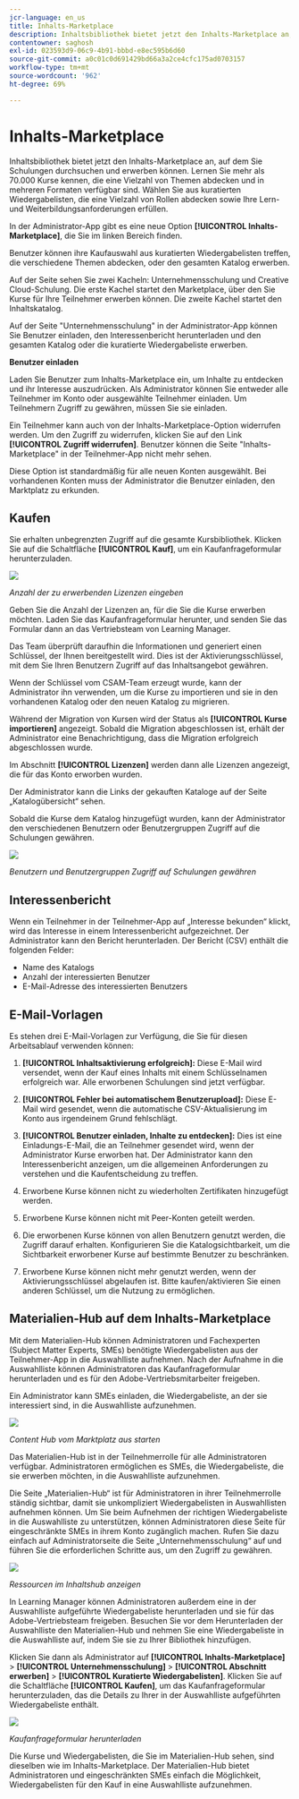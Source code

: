 ```yaml
---
jcr-language: en_us
title: Inhalts-Marketplace
description: Inhaltsbibliothek bietet jetzt den Inhalts-Marketplace an, auf dem Sie Schulungen durchsuchen und erwerben können. Lernen Sie mehr als 70.000 Kurse kennen, die eine Vielzahl von Themen abdecken und in mehreren Formaten verfügbar sind. Wählen Sie aus kuratierten Wiedergabelisten, die eine Vielzahl von Rollen abdecken sowie Ihre Lern- und Weiterbildungsanforderungen erfüllen.
contentowner: saghosh
exl-id: 023593d9-06c9-4b91-bbbd-e8ec595b6d60
source-git-commit: a0c01c0d691429bd66a3a2ce4cfc175ad0703157
workflow-type: tm+mt
source-wordcount: '962'
ht-degree: 69%

---
```


# Inhalts-Marketplace

Inhaltsbibliothek bietet jetzt den Inhalts-Marketplace an, auf dem Sie Schulungen durchsuchen und erwerben können. Lernen Sie mehr als 70.000 Kurse kennen, die eine Vielzahl von Themen abdecken und in mehreren Formaten verfügbar sind. Wählen Sie aus kuratierten Wiedergabelisten, die eine Vielzahl von Rollen abdecken sowie Ihre Lern- und Weiterbildungsanforderungen erfüllen.

In der Administrator-App gibt es eine neue Option **[!UICONTROL Inhalts-Marketplace]**, die Sie im linken Bereich finden.

Benutzer können ihre Kaufauswahl aus kuratierten Wiedergabelisten treffen, die verschiedene Themen abdecken, oder den gesamten Katalog erwerben.

Auf der Seite sehen Sie zwei Kacheln: Unternehmensschulung und Creative Cloud-Schulung. Die erste Kachel startet den Marketplace, über den Sie Kurse für Ihre Teilnehmer erwerben können. Die zweite Kachel startet den Inhaltskatalog.

Auf der Seite &quot;Unternehmensschulung&quot; in der Administrator-App können Sie Benutzer einladen, den Interessenbericht herunterladen und den gesamten Katalog oder die kuratierte Wiedergabeliste erwerben.

**Benutzer einladen**

Laden Sie Benutzer zum Inhalts-Marketplace ein, um Inhalte zu entdecken und ihr Interesse auszudrücken. Als Administrator können Sie entweder alle Teilnehmer im Konto oder ausgewählte Teilnehmer einladen. Um Teilnehmern Zugriff zu gewähren, müssen Sie sie einladen.

Ein Teilnehmer kann auch von der Inhalts-Marketplace-Option widerrufen werden. Um den Zugriff zu widerrufen, klicken Sie auf den Link **[!UICONTROL Zugriff widerrufen]**.  Benutzer können die Seite &quot;Inhalts-Marketplace&quot; in der Teilnehmer-App nicht mehr sehen.

Diese Option ist standardmäßig für alle neuen Konten ausgewählt. Bei vorhandenen Konten muss der Administrator die Benutzer einladen, den Marktplatz zu erkunden.

## Kaufen

Sie erhalten unbegrenzten Zugriff auf die gesamte Kursbibliothek. Klicken Sie auf die Schaltfläche **[!UICONTROL Kauf]**, um ein Kaufanfrageformular herunterzuladen.

![](assets/purchase-request.png)

*Anzahl der zu erwerbenden Lizenzen eingeben*

Geben Sie die Anzahl der Lizenzen an, für die Sie die Kurse erwerben möchten. Laden Sie das Kaufanfrageformular herunter, und senden Sie das Formular dann an das Vertriebsteam von Learning Manager.

Das Team überprüft daraufhin die Informationen und generiert einen Schlüssel, der Ihnen bereitgestellt wird. Dies ist der Aktivierungsschlüssel, mit dem Sie Ihren Benutzern Zugriff auf das Inhaltsangebot gewähren.

Wenn der Schlüssel vom CSAM-Team erzeugt wurde, kann der Administrator ihn verwenden, um die Kurse zu importieren und sie in den vorhandenen Katalog oder den neuen Katalog zu migrieren.

Während der Migration von Kursen wird der Status als **[!UICONTROL Kurse importieren]** angezeigt. Sobald die Migration abgeschlossen ist, erhält der Administrator eine Benachrichtigung, dass die Migration erfolgreich abgeschlossen wurde.

Im Abschnitt **[!UICONTROL Lizenzen]** werden dann alle Lizenzen angezeigt, die für das Konto erworben wurden.

Der Administrator kann die Links der gekauften Kataloge auf der Seite „Katalogübersicht“ sehen.

Sobald die Kurse dem Katalog hinzugefügt wurden, kann der Administrator den verschiedenen Benutzern oder Benutzergruppen Zugriff auf die Schulungen gewähren.

![](assets/licenses.png)

*Benutzern und Benutzergruppen Zugriff auf Schulungen gewähren*

## Interessenbericht

Wenn ein Teilnehmer in der Teilnehmer-App auf „Interesse bekunden“ klickt, wird das Interesse in einem Interessenbericht aufgezeichnet. Der Administrator kann den Bericht herunterladen. Der Bericht (CSV) enthält die folgenden Felder:

* Name des Katalogs
* Anzahl der interessierten Benutzer
* E-Mail-Adresse des interessierten Benutzers

## E-Mail-Vorlagen

Es stehen drei E-Mail-Vorlagen zur Verfügung, die Sie für diesen Arbeitsablauf verwenden können:

1. **[!UICONTROL Inhaltsaktivierung erfolgreich]:** Diese E-Mail wird versendet, wenn der Kauf eines Inhalts mit einem Schlüsselnamen erfolgreich war. Alle erworbenen Schulungen sind jetzt verfügbar.
1. **[!UICONTROL Fehler bei automatischem Benutzerupload]:** Diese E-Mail wird gesendet, wenn die automatische CSV-Aktualisierung im Konto aus irgendeinem Grund fehlschlägt.
1. **[!UICONTROL Benutzer einladen, Inhalte zu entdecken]:** Dies ist eine Einladungs-E-Mail, die an Teilnehmer gesendet wird, wenn der Administrator Kurse erworben hat. Der Administrator kann den Interessenbericht anzeigen, um die allgemeinen Anforderungen zu verstehen und die Kaufentscheidung zu treffen.

1. Erworbene Kurse können nicht zu wiederholten Zertifikaten hinzugefügt werden.
1. Erworbene Kurse können nicht mit Peer-Konten geteilt werden.
1. Die erworbenen Kurse können von allen Benutzern genutzt werden, die Zugriff darauf erhalten. Konfigurieren Sie die Katalogsichtbarkeit, um die Sichtbarkeit erworbener Kurse auf bestimmte Benutzer zu beschränken.
1. Erworbene Kurse können nicht mehr genutzt werden, wenn der Aktivierungsschlüssel abgelaufen ist. Bitte kaufen/aktivieren Sie einen anderen Schlüssel, um die Nutzung zu ermöglichen.

## Materialien-Hub auf dem Inhalts-Marketplace

Mit dem Materialien-Hub können Administratoren und Fachexperten (Subject Matter Experts, SMEs) benötigte Wiedergabelisten aus der Teilnehmer-App in die Auswahlliste aufnehmen. Nach der Aufnahme in die Auswahlliste können Administratoren das Kaufanfrageformular herunterladen und es für den Adobe-Vertriebsmitarbeiter freigeben.

Ein Administrator kann SMEs einladen, die Wiedergabeliste, an der sie interessiert sind, in die Auswahlliste aufzunehmen.

![](assets/content-hub.png)

*Content Hub vom Marktplatz aus starten*

Das Materialien-Hub ist in der Teilnehmerrolle für alle Administratoren verfügbar. Administratoren ermöglichen es SMEs, die Wiedergabeliste, die sie erwerben möchten, in die Auswahlliste aufzunehmen.

Die Seite „Materialien-Hub“ ist für Administratoren in ihrer Teilnehmerrolle ständig sichtbar, damit sie unkompliziert Wiedergabelisten in Auswahllisten aufnehmen können. Um Sie beim Aufnehmen der richtigen Wiedergabeliste in die Auswahlliste zu unterstützen, können Administratoren diese Seite für eingeschränkte SMEs in ihrem Konto zugänglich machen. Rufen Sie dazu einfach auf Administratorseite die Seite „Unternehmensschulung“ auf und führen Sie die erforderlichen Schritte aus, um den Zugriff zu gewähren.

![](assets/content-hub-resources.png)

*Ressourcen im Inhaltshub anzeigen*

In Learning Manager können Administratoren außerdem eine in der Auswahlliste aufgeführte Wiedergabeliste herunterladen und sie für das Adobe-Vertriebsteam freigeben. Besuchen Sie vor dem Herunterladen der Auswahlliste den Materialien-Hub und nehmen Sie eine Wiedergabeliste in die Auswahlliste auf, indem Sie sie zu Ihrer Bibliothek hinzufügen.

Klicken Sie dann als Administrator auf **[!UICONTROL Inhalts-Marketplace]** > **[!UICONTROL Unternehmensschulung]** > **[!UICONTROL Abschnitt erwerben]** > **[!UICONTROL Kuratierte Wiedergabelisten]**. Klicken Sie auf die Schaltfläche **[!UICONTROL Kaufen]**, um das Kaufanfrageformular herunterzuladen, das die Details zu Ihrer in der Auswahlliste aufgeführten Wiedergabeliste enthält.

![](assets/download-purchase-request.png)

*Kaufanfrageformular herunterladen*

Die Kurse und Wiedergabelisten, die Sie im Materialien-Hub sehen, sind dieselben wie im Inhalts-Marketplace. Der Materialien-Hub bietet Administratoren und eingeschränkten SMEs einfach die Möglichkeit, Wiedergabelisten für den Kauf in eine Auswahlliste aufzunehmen.
